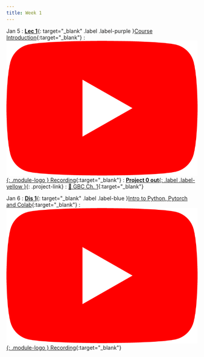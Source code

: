 ```yaml
---
title: Week 1
---
```


Jan 5
: [**Lec 1**](/assets/slides/deeprob_01_introduction.pdf){: target="_blank" .label .label-purple }[Course Introduction](/assets/slides/deeprob_01_introduction.pdf){:target="_blank"}
  : [![](/assets/logos/yt_icon_rgb.png){: .module-logo } Recording](https://youtu.be/dx1G7y6mhMQ){:target="_blank"}
: [**Project 0 out**{: .label .label-yellow }](/projects/project0/){: .project-link}
  : [📖 GBC Ch. 1](https://www.deeplearningbook.org/contents/intro.html){:target="_blank"}

Jan 6
: [**Dis 1**](/assets/slides/deeprob_discussion_01.pdf){: target="_blank" .label .label-blue }[Intro to Python, Pytorch and Colab](/assets/slides/deeprob_discussion_01.pdf){:target="_blank"}
  : [![](/assets/logos/yt_icon_rgb.png){: .module-logo } Recording](https://drive.google.com/file/d/1JgsSdzBa8jlh1X5cEQqtXAzK_oHSebQo/view?usp=share_link){:target="_blank"}
